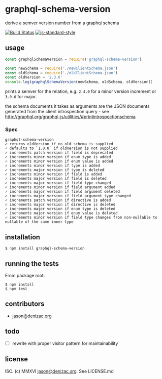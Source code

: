 # graphql-schema-version
derive a semver version number from a graphql schema

[![Build Status](https://travis-ci.org/jsdnxx/graphql-schema-version.svg?branch=master)](https://travis-ci.org/jsdnxx/graphql-schema-version)
[![js-standard-style](https://cdn.rawgit.com/feross/standard/master/badge.svg)](https://github.com/feross/standard)


## usage
```js
const graphqlSchemaVersion = require('graphql-schema-version')

const newSchema = require('./newClientSchema.json')
const oldSchema = require('./oldClientSchema.json')
const oldVersion = '2.3.0'
console.log(graphqlSchemaVersion(newSchema, oldSchema, oldVersion))
```
prints a semver for the relation, e.g. `2.4.0` for a minor version increment or `3.0.0` for major.

the schema documents it takes as arguments are the JSON documents generated from the client introspection query - see http://graphql.org/graphql-js/utilities/#printintrospectionschema

### Spec
    graphql-schema-version
    ✓ returns oldVersion if no old schema is supplied
    ✓ defaults to `1.0.0` if oldVersion is not supplied
    ✓ increments patch version if field is deprecated
    ✓ increments minor version if enum type is added
    ✓ increments minor version if enum value is added
    ✓ increments minor version if type is added
    ✓ increments major version if type is deleted
    ✓ increments minor version if field is added
    ✓ increments major version if field is deleted
    ✓ increments major version if field type changed
    ✓ increments minor version if field argument added
    ✓ increments major version if field argument deleted
    ✓ increments major version if field argument type changed
    ✓ increments patch version if directive is added
    ✓ increments major version if directive is deleted
    ✓ increments major version if enum type is deleted
    ✓ increments major version if enum value is deleted
    ✓ increments minor version if field type changes from non-nullable to nullable of the same inner type


## installation

    $ npm install graphql-schema-version


## running the tests

From package root:

    $ npm install
    $ npm test


## contributors

- jason@denizac.org


## todo
- [ ] rewrite with proper visitor pattern for maintainability


## license

ISC. (c) MMXVI jason@denizac.org. See LICENSE.md
